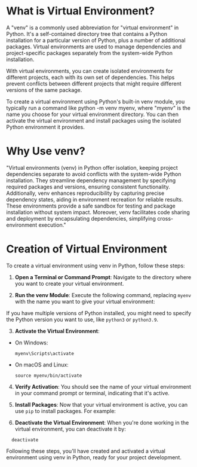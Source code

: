 # What is Virtual Environment?
A "venv" is a commonly used abbreviation for "virtual environment" in Python. It's a self-contained directory tree that contains a Python installation for a particular version of Python, plus a number of additional packages. Virtual environments are used to manage dependencies and project-specific packages separately from the system-wide Python installation.

With virtual environments, you can create isolated environments for different projects, each with its own set of dependencies. This helps prevent conflicts between different projects that might require different versions of the same package.

To create a virtual environment using Python's built-in venv module, you typically run a command like python -m venv myenv, where "myenv" is the name you choose for your virtual environment directory. You can then activate the virtual environment and install packages using the isolated Python environment it provides.

# Why Use venv?
"Virtual environments (venv) in Python offer isolation, keeping project dependencies separate to avoid conflicts with the system-wide Python installation. They streamline dependency management by specifying required packages and versions, ensuring consistent functionality. Additionally, venv enhances reproducibility by capturing precise dependency states, aiding in environment recreation for reliable results. These environments provide a safe sandbox for testing and package installation without system impact. Moreover, venv facilitates code sharing and deployment by encapsulating dependencies, simplifying cross-environment execution."

# Creation of Virtual Environment

To create a virtual environment using venv in Python, follow these steps:

1. **Open a Terminal or Command Prompt**: Navigate to the directory where you want to create your virtual environment.

2. **Run the venv Module**: Execute the following command, replacing `myenv` with the name you want to give your virtual environment:

If you have multiple versions of Python installed, you might need to specify the Python version you want to use, like `python3` or `python3.9`.


3. **Activate the Virtual Environment**: 
- On Windows:
  ```
  myenv\Scripts\activate
  ```
- On macOS and Linux:
  ```
  source myenv/bin/activate
  ```

4. **Verify Activation**: You should see the name of your virtual environment in your command prompt or terminal, indicating that it's active.

5. **Install Packages**: Now that your virtual environment is active, you can use `pip` to install packages. For example:


6. **Deactivate the Virtual Environment**: When you're done working in the virtual environment, you can deactivate it by:
 ```
   deactivate
   ```


Following these steps, you'll have created and activated a virtual environment using venv in Python, ready for your project development.
